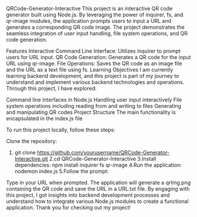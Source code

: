 QRCode-Generator-Interactive
This project is an interactive QR code generator built using Node.js. By leveraging the power of inquirer, fs, and qr-image modules, the application prompts users to input a URL and generates a corresponding QR code image. The project demonstrates the seamless integration of user input handling, file system operations, and QR code generation.

Features
Interactive Command Line Interface: Utilizes inquirer to prompt users for URL input.
QR Code Generation: Generates a QR code for the input URL using qr-image.
File Operations: Saves the QR code as an image file and the URL as a text file using fs.
Learning Objectives
I am currently learning backend development, and this project is part of my journey to understand and implement various backend technologies and operations. Through this project, I have explored:

Command line interfaces in Node.js
Handling user input interactively
File system operations including reading from and writing to files
Generating and manipulating QR codes
Project Structure
The main functionality is encapsulated in the index.js file

To run this project locally, follow these steps:

Clone the repository:
1. git clone https://github.com/yourusername/QRCode-Generator-Interactive.git
2.cd QRCode-Generator-Interactive
3.Install dependencies:
  npm install inquirer fs qr-image
4.Run the application: nodemon index.js
5.Follow the prompt:

Type in your URL when prompted.
The application will generate a qrImg.png containing the QR code and save the URL in a URL.txt file.
By engaging with this project, I got insights into backend development processes and understand how to integrate various Node.js modules to create a functional application. Thank you for checking out my project!
